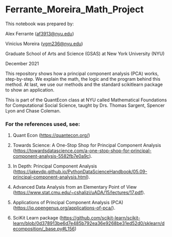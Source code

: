 # Ferrante_Moreira_Math_Project

This notebook was prepared by:

Alex Ferrante (af3913@nyu.edu)

Vinicius Moreira (vgm236@nyu.edu)

Graduate School of Arts and Science (GSAS) at New York University (NYU)

December 2021

This repository shows how a principal component analysis (PCA) works, step-by-step. We explain the math, the logic and the program behind this method. At last, we use our methods and the standard scikitlearn package to show an application.

This is part of the QuantEcon class at NYU called Mathematical Foundations for Computational Social Science, taught by Drs. Thomas Sargent, Spencer Lyon and Chase Coleman.


### For the references used, see:

1. Quant Econ (https://quantecon.org/)

2. Towards Science: A One-Stop Shop for Principal Component Analysis (https://towardsdatascience.com/a-one-stop-shop-for-principal-component-analysis-5582fb7e0a9c).

3. In Depth: Principal Component Analysis (https://jakevdp.github.io/PythonDataScienceHandbook/05.09-principal-component-analysis.html).

4. Advanced Data Analysis from an Elementary Point of View (https://www.stat.cmu.edu/~cshalizi/uADA/15/lectures/17.pdf).

5. Applications of Principal Component Analysis (PCA) (https://iq.opengenus.org/applications-of-pca/).

6. SciKit Learn package (https://github.com/scikit-learn/scikit-learn/blob/0d378913be6d7e485b792ea36e9268be31ed52d0/sklearn/decomposition/_base.py#L156)
